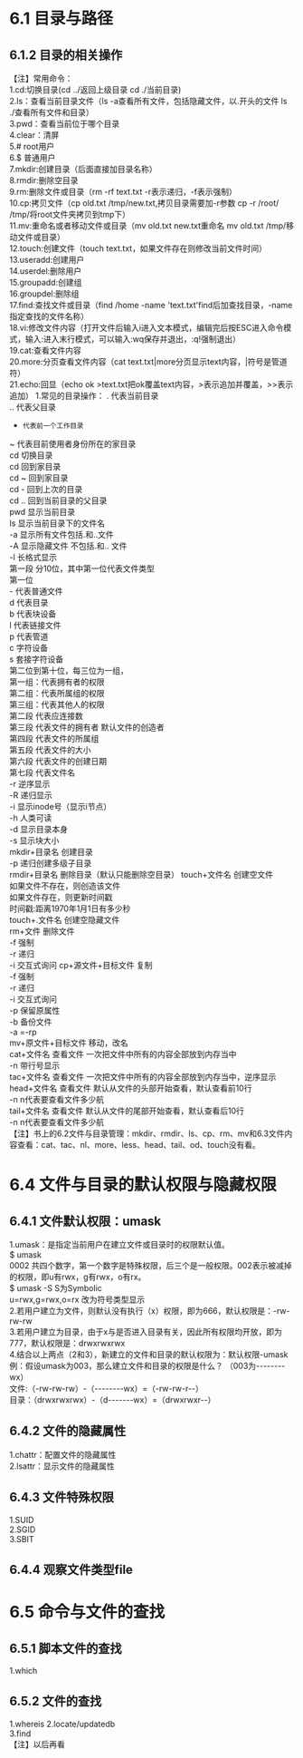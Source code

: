 # 6.1 目录与路径  
## 6.1.2 目录的相关操作  
【注】常用命令：  
  1.cd:切换目录(cd ../返回上级目录   cd ./当前目录)  
  2.ls：查看当前目录文件（ls -a查看所有文件，包括隐藏文件，以.开头的文件   ls ./查看所有文件和目录）  
  3.pwd：查看当前位于哪个目录  
  4.clear：清屏  
  5.# root用户  
  6.$ 普通用户  
  7.mkdir:创建目录（后面直接加目录名称）  
  8.rmdir:删除空目录  
  9.rm:删除文件或目录（rm -rf text.txt -r表示递归，-f表示强制）  
  10.cp:拷贝文件（cp old.txt /tmp/new.txt,拷贝目录需要加-r参数  cp -r /root/ /tmp/将root文件夹拷贝到tmp下）  
  11.mv:重命名或者移动文件或目录（mv old.txt new.txt重命名   mv old.txt /tmp/移动文件或目录）  
  12.touch:创建文件（touch text.txt，如果文件存在则修改当前文件时间）  
  13.useradd:创建用户  
  14.userdel:删除用户  
  15.groupadd:创建组  
  16.groupdel:删除组  
  17.find:查找文件或目录（find /home -name 'text.txt'find后加查找目录，-name指定查找的文件名称）  
  18.vi:修改文件内容（打开文件后输入i进入文本模式，编辑完后按ESC进入命令模式，输入:进入末行模式，可以输入:wq保存并退出，:q!强制退出）  
  19.cat:查看文件内容  
  20.more:分页查看文件内容（cat text.txt|more分页显示text内容，|符号是管道符）  
  21.echo:回显（echo ok >text.txt把ok覆盖text内容，>表示追加并覆盖，>>表示追加）
1.常见的目录操作：
.     代表当前目录  
..    代表父目录   
-     代表前一个工作目录  
~     代表目前使用者身份所在的家目录  
cd    切换目录  
  cd    回到家目录  
  cd ~  回到家目录  
  cd -  回到上次的目录  
  cd .. 回到当前目录的父目录  
pwd   显示当前目录  
ls  显示当前目录下的文件名  
  -a  显示所有文件包括.和..文件  
  -A  显示隐藏文件 不包括.和.. 文件  
  -l  长格式显示  
      第一段 分10位，其中第一位代表文件类型  
       第一位  
          - 代表普通文件  
          d 代表目录  
          b  代表块设备  
          l  代表链接文件  
          p  代表管道  
          c  字符设备  
          s  套接字符设备  
         第二位到第十位，每三位为一组，  
         第一组：代表拥有者的权限  
         第二组：代表所属组的权限  
         第三组：代表其他人的权限   
      第二段 代表应连接数  
      第三段  代表文件的拥有者  默认文件的创造者  
      第四段  代表文件的所属组  
      第五段  代表文件的大小   
      第六段  代表文件的创建日期  
      第七段  代表文件名  
  -r  逆序显示  
  -R  递归显示  
  -i  显示inode号（显示i节点）  
  -h  人类可读  
  -d  显示目录本身  
  -s  显示块大小  
mkdir+目录名     创建目录      
  -p  递归创建多级子目录  
rmdir+目录名  删除目录（默认只能删除空目录）
touch+文件名  创建空文件  
  如果文件不存在，则创造该文件  
  如果文件存在，则更新时间戳   
  时间戳:距离1970年1月1日有多少秒  
touch+.文件名  创建空隐藏文件   
rm+文件  删除文件  
  -f  强制  
  -r  递归  
  -i  交互式询问 
cp+源文件+目标文件    复制  
  -f  强制  
  -r  递归  
  -i  交互式询问  
  -p  保留原属性  
  -b  备份文件  
  -a  =-rp  
mv+原文件+目标文件   移动，改名  
cat+文件名   查看文件  一次把文件中所有的内容全部放到内存当中  
  -n    带行号显示  
tac+文件名  查看文件  一次把文件中所有的内容全部放到内存当中，逆序显示  
head+文件名 查看文件  默认从文件的头部开始查看，默认查看前10行  
  -n    n代表要查看文件多少航  
tail+文件名  查看文件  默认从文件的尾部开始查看，默认查看后10行  
  -n    n代表要查看文件多少航  
【注】书上的6.2文件与目录管理：mkdir、rmdir、ls、cp、rm、mv和6.3文件内容查看：cat、tac、nl、more、less、head、tail、od、touch没有看。   
# 6.4 文件与目录的默认权限与隐藏权限  
## 6.4.1 文件默认权限：umask  
1.umask：是指定当前用户在建立文件或目录时的权限默认值。  
  $ umask  
  0002    共四个数字，第一个数字是特殊权限，后三个是一般权限。002表示被减掉的权限，即u有rwx，g有rwx，o有rx。   
  $ umask -S    S为Symbolic  
  u=rwx,g=rwx,o=rx  改为符号类型显示  
2.若用户建立为文件，则默认没有执行（x）权限，即为666，默认权限是：-rw-rw-rw  
3.若用户建立为目录，由于x与是否进入目录有关，因此所有权限均开放，即为777，默认权限是：drwxrwxrwx  
4.结合以上两点（2和3），新建立的文件和目录的默认权限为：默认权限-umask  
  例：假设umask为003，那么建立文件和目录的权限是什么？  （003为--------wx）  
  文件:（-rw-rw-rw）-（--------wx）=（-rw-rw-r--）  
  目录：（drwxrwxrwx）-（d-------wx）=（drwxrwxr--）    
## 6.4.2 文件的隐藏属性  
1.chattr：配置文件的隐藏属性  
2.lsattr：显示文件的隐藏属性    
## 6.4.3 文件特殊权限  
1.SUID  
2.SGID  
3.SBIT   
## 6.4.4 观察文件类型file  
# 6.5 命令与文件的查找  
## 6.5.1 脚本文件的查找  
1.which  
## 6.5.2 文件的查找  
1.whereis 
2.locate/updatedb  
3.find  
【注】以后再看 





















  
  
